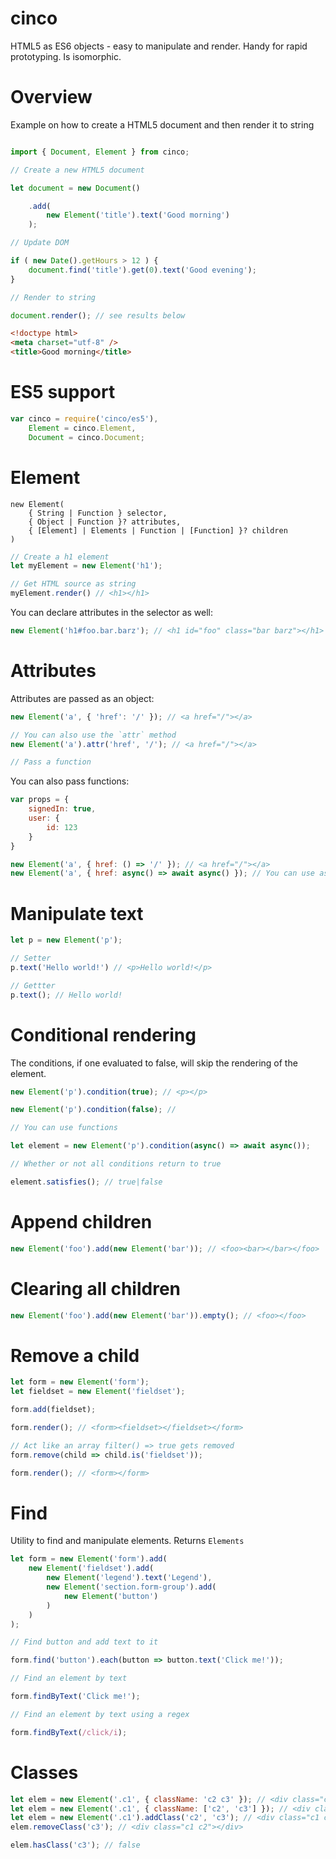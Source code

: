 cinco
===

HTML5 as ES6 objects - easy to manipulate and render. Handy for rapid prototyping. Is isomorphic.

# Overview

Example on how to create a HTML5 document and then render it to string

```js

import { Document, Element } from cinco;

// Create a new HTML5 document

let document = new Document()

    .add(
        new Element('title').text('Good morning')
    );

// Update DOM

if ( new Date().getHours > 12 ) {
    document.find('title').get(0).text('Good evening');
}

// Render to string

document.render(); // see results below
```

```html
<!doctype html>
<meta charset="utf-8" />
<title>Good morning</title>
```

# ES5 support

```js
var cinco = require('cinco/es5'),
    Element = cinco.Element,
    Document = cinco.Document;
```

# Element

    new Element(
        { String | Function } selector,
        { Object | Function }? attributes,
        { [Element] | Elements | Function | [Function] }? children
    )


```js
// Create a h1 element
let myElement = new Element('h1');

// Get HTML source as string
myElement.render() // <h1></h1>
```

You can declare attributes in the selector as well:

```js
new Element('h1#foo.bar.barz'); // <h1 id="foo" class="bar barz"></h1>
```

# Attributes

Attributes are passed as an object:

```js
new Element('a', { 'href': '/' }); // <a href="/"></a>

// You can also use the `attr` method
new Element('a').attr('href', '/'); // <a href="/"></a>

// Pass a function
```

You can also pass functions:

```js
var props = {
    signedIn: true,
    user: {
        id: 123
    }
}

new Element('a', { href: () => '/' }); // <a href="/"></a>
new Element('a', { href: async() => await async() }); // You can use async functions
```

# Manipulate text

```js
let p = new Element('p');

// Setter
p.text('Hello world!') // <p>Hello world!</p>

// Gettter
p.text(); // Hello world!
```

# Conditional rendering

The conditions, if one evaluated to false, will skip the rendering of the element.

```js
new Element('p').condition(true); // <p></p>

new Element('p').condition(false); // 

// You can use functions

let element = new Element('p').condition(async() => await async());

// Whether or not all conditions return to true

element.satisfies(); // true|false
```

# Append children

```js
new Element('foo').add(new Element('bar')); // <foo><bar></bar></foo>
```

# Clearing all children

```js
new Element('foo').add(new Element('bar')).empty(); // <foo></foo>
```

# Remove a child

```js
let form = new Element('form');
let fieldset = new Element('fieldset');

form.add(fieldset);

form.render(); // <form><fieldset></fieldset></form>

// Act like an array filter() => true gets removed
form.remove(child => child.is('fieldset'));

form.render(); // <form></form>
```

# Find

Utility to find and manipulate elements. Returns `Elements`

```js
let form = new Element('form').add(
    new Element('fieldset').add(
        new Element('legend').text('Legend'),
        new Element('section.form-group').add(
            new Element('button')
        )
    )
);

// Find button and add text to it

form.find('button').each(button => button.text('Click me!'));

// Find an element by text

form.findByText('Click me!');

// Find an element by text using a regex

form.findByText(/click/i);
```

# Classes

```js
let elem = new Element('.c1', { className: 'c2 c3' }); // <div class="c1 c2 c3"></div>
let elem = new Element('.c1', { className: ['c2', 'c3'] }); // <div class="c1 c2 c3"></div>
let elem = new Element('.c1').addClass('c2', 'c3'); // <div class="c1 c2 c3"></div>
elem.removeClass('c3'); // <div class="c1 c2"></div>

elem.hasClass('c3'); // false
```